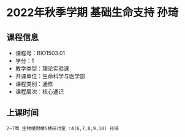 # 2022年秋季学期 基础生命支持 孙琦






## 课程信息

- 课程号：BIO1503.01
- 学分：1
- 教学类型：理论实验课
- 开课单位：生命科学与医学部
- 课程类别：通修
- 课程层次：核心通识

## 上课时间

```
2~7周 生物楼附楼5楼研讨室 :4(6,7,8,9,10) 孙琦
```

